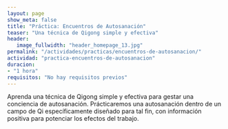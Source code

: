 ```yaml
---
layout: page
show_meta: false
title: "Práctica: Encuentros de Autosanación"
teaser: "Una técnica de Qigong simple y efectiva"
header:
   image_fullwidth: "header_homepage_13.jpg"
permalink: "/actividades/practicas/encuentros-de-autosanacion/"
actividad: "practica-encuentros-de-autosanacion"
duracion: 
- "1 hora"
requisitos: "No hay requisitos previos"
---
```

<p>Aprenda una técnica de Qigong simple y efectiva para gestar una conciencia de autosanación. Prácticaremos una autosanación dentro de un campo de Qi específicamente diseñado para tal fin, con información positiva para potenciar los efectos del trabajo.</p>

